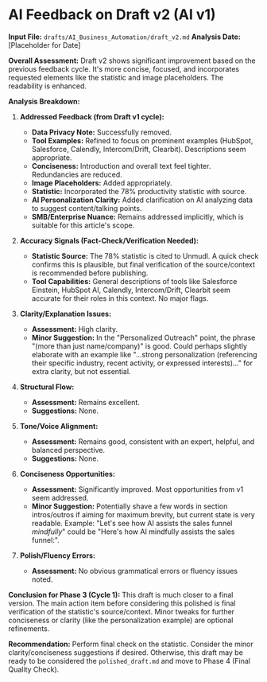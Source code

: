 # AI Feedback on Draft v2 (AI v1)

**Input File:** `drafts/AI_Business_Automation/draft_v2.md`
**Analysis Date:** [Placeholder for Date]

**Overall Assessment:** Draft v2 shows significant improvement based on the previous feedback cycle. It's more concise, focused, and incorporates requested elements like the statistic and image placeholders. The readability is enhanced.

**Analysis Breakdown:**

1.  **Addressed Feedback (from Draft v1 cycle):**
    *   **Data Privacy Note:** Successfully removed.
    *   **Tool Examples:** Refined to focus on prominent examples (HubSpot, Salesforce, Calendly, Intercom/Drift, Clearbit). Descriptions seem appropriate.
    *   **Conciseness:** Introduction and overall text feel tighter. Redundancies are reduced.
    *   **Image Placeholders:** Added appropriately.
    *   **Statistic:** Incorporated the 78% productivity statistic with source.
    *   **AI Personalization Clarity:** Added clarification on AI analyzing data to suggest content/talking points.
    *   **SMB/Enterprise Nuance:** Remains addressed implicitly, which is suitable for this article's scope.

2.  **Accuracy Signals (Fact-Check/Verification Needed):**
    *   **Statistic Source:** The 78% statistic is cited to Unmudl. A quick check confirms this is plausible, but final verification of the source/context is recommended before publishing.
    *   **Tool Capabilities:** General descriptions of tools like Salesforce Einstein, HubSpot AI, Calendly, Intercom/Drift, Clearbit seem accurate for their roles in this context. No major flags.

3.  **Clarity/Explanation Issues:**
    *   **Assessment:** High clarity.
    *   **Minor Suggestion:** In the "Personalized Outreach" point, the phrase "(more than just name/company)" is good. Could perhaps slightly elaborate with an example like "...strong personalization (referencing their specific industry, recent activity, or expressed interests)..." for extra clarity, but not essential.

4.  **Structural Flow:**
    *   **Assessment:** Remains excellent.
    *   **Suggestions:** None.

5.  **Tone/Voice Alignment:**
    *   **Assessment:** Remains good, consistent with an expert, helpful, and balanced perspective.
    *   **Suggestions:** None.

6.  **Conciseness Opportunities:**
    *   **Assessment:** Significantly improved. Most opportunities from v1 seem addressed.
    *   **Minor Suggestion:** Potentially shave a few words in section intros/outros if aiming for maximum brevity, but current state is very readable. Example: "Let's see how AI assists the sales funnel *mindfully*" could be "Here's how AI mindfully assists the sales funnel:".

7.  **Polish/Fluency Errors:**
    *   **Assessment:** No obvious grammatical errors or fluency issues noted.

**Conclusion for Phase 3 (Cycle 1):** This draft is much closer to a final version. The main action item before considering this polished is final verification of the statistic's source/context. Minor tweaks for further conciseness or clarity (like the personalization example) are optional refinements.

**Recommendation:** Perform final check on the statistic. Consider the minor clarity/conciseness suggestions if desired. Otherwise, this draft may be ready to be considered the `polished_draft.md` and move to Phase 4 (Final Quality Check). 